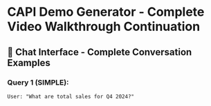 # CAPI Demo Generator - Complete Video Walkthrough Continuation

## 💬 Chat Interface - Complete Conversation Examples

### Query 1 (SIMPLE):
```
User: "What are total sales for Q4 2024?"